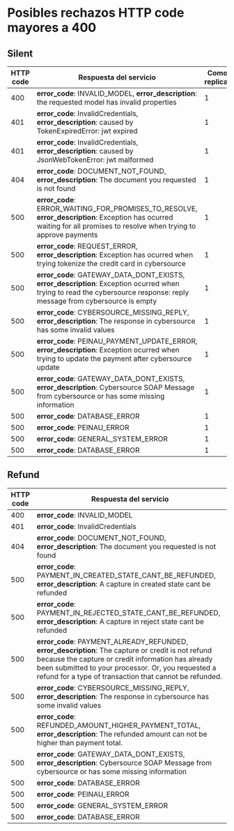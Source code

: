 # Posibles rechazos HTTP code mayores a 400

## Silent

| HTTP code| Respuesta del servicio                   | Como replicar|
| -------- | ---------------------------------------- |-----|
|400 | **error_code**: INVALID_MODEL, **error_description**: the requested model has invalid properties|1|
|401 | **error_code**: InvalidCredentials, **error_description**: caused by TokenExpiredError: jwt expired|1|
|401 | **error_code**: InvalidCredentials, **error_description**: caused by JsonWebTokenError: jwt malformed|1|
|404 | **error_code**: DOCUMENT_NOT_FOUND, **error_description**: The document you requested is not found|1|
| 500  |**error_code**: ERROR_WAITING_FOR_PROMISES_TO_RESOLVE, **error_description**: Exception has ocurred waiting for all promises to resolve when trying to approve payments|1|
| 500 | **error_code**: REQUEST_ERROR, **error_description**: Exception has ocurred when trying tokenize the credit card in cybersource|1|
| 500 | **error_code**: GATEWAY_DATA_DONT_EXISTS, **error_description**: Exception ocurred when trying to read the cybersource response: reply message from cybersource is empty|1|
| 500 | **error_code**: CYBERSOURCE_MISSING_REPLY, **error_description**: The response in cybersource has some invalid values|1|
| 500 | **error_code**: PEINAU_PAYMENT_UPDATE_ERROR, **error_description**: Exception ocurred when trying to update the payment after cybersource update|1|
| 500 | **error_code**: GATEWAY_DATA_DONT_EXISTS, **error_description**: Cybersource SOAP Message from cybersource or has some missing information|1|
|500 | **error_code**: DATABASE_ERROR |1|
|500 | **error_code**: PEINAU_ERROR |1|
|500 | **error_code**: GENERAL_SYSTEM_ERROR |1|
|500 | **error_code**: DATABASE_ERROR |1|

## Refund

| HTTP code| Respuesta del servicio                               |
| -------- | ---------------------------------------- |
|400 | **error_code**: INVALID_MODEL|
|401 | **error_code**: InvalidCredentials|
|404 | **error_code**: DOCUMENT_NOT_FOUND, **error_description**: The document you requested is not found|
| 500  |**error_code**: PAYMENT_IN_CREATED_STATE_CANT_BE_REFUNDED, **error_description**: A capture in created state cant be refunded|
| 500 | **error_code**: PAYMENT_IN_REJECTED_STATE_CANT_BE_REFUNDED, **error_description**: A capture in reject state cant be refunded |
| 500 | **error_code**: PAYMENT_ALREADY_REFUNDED, **error_description**: The capture or credit is not refund because the capture or credit information has already been submitted to your processor. Or, you requested a refund for a type of transaction that cannot be refunded. |
| 500 | **error_code**: CYBERSOURCE_MISSING_REPLY, **error_description**: The response in cybersource has some invalid values|
| 500 | **error_code**: REFUNDED_AMOUNT_HIGHER_PAYMENT_TOTAL, **error_description**: The refunded amount can not be higher than payment total. |
| 500 | **error_code**: GATEWAY_DATA_DONT_EXISTS, **error_description**: Cybersource SOAP Message from cybersource or has some missing information|
|500 | **error_code**: DATABASE_ERROR |
|500 | **error_code**: PEINAU_ERROR |
|500 | **error_code**: GENERAL_SYSTEM_ERROR |
|500 | **error_code**: DATABASE_ERROR |

